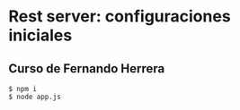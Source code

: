 # Rest server: configuraciones iniciales
## Curso de Fernando Herrera

```console
$ npm i
$ node app.js
```

